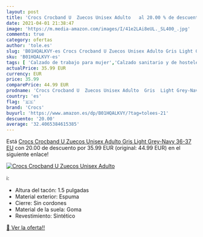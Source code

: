 ```yaml
---
layout: post
title: 'Crocs Crocband U  Zuecos Unisex Adulto   al 20.00 % de descuento'
date: 2021-04-01 21:38:47
image: 'https://m.media-amazon.com/images/I/41e2LAi8eUL._SL400_.jpg'
comments: true
category: ofertas
author: 'tole.es'
slug: 'B01HQALKVY-es Crocs Crocband U Zuecos Unisex Adulto Gris Light Grey-Navy...'
sku: 'B01HQALKVY-es'
tags: [ 'Calzado de trabajo para mujer','Calzado sanitario y de hostelería para mujer','Zapatos','Zapatos para hombre','Zapatos para mujer','Zapatos y complementos','Zuecos sanitarios y de hostelería para mujer','Zuecos y mules para hombre','crocs','zuecos', ]
actualPrice: 35.99 EUR
currency: EUR
price: 35.99
comparePrice: 44.99 EUR
prodname: 'Crocs Crocband U  Zuecos Unisex Adulto  Gris  Light Grey-Navy   36-37 EU'
country: 'es'
flag: '🇪🇸'
brand: 'Crocs'
buyurl: 'https://www.amazon.es/dp/B01HQALKVY/?tag=tolees-21'
descuento: '20.00'
average: '32.4065384615385'
---
```


Está [Crocs Crocband U  Zuecos Unisex Adulto  Gris  Light Grey-Navy   36-37 EU](https://www.amazon.es/dp/B01HQALKVY/?tag=tolees-21) con 20.00 de descuento por 35.99 EUR (original: 44.99 EUR) en el siguiente enlace!

[![Crocs Crocband U  Zuecos Unisex Adulto  ](https://m.media-amazon.com/images/I/41e2LAi8eUL._SL400_.jpg)](https://www.amazon.es/dp/B01HQALKVY/?tag=tolees-21)

ℹ️:

- Altura del tacón: 1.5 pulgadas
- Material exterior: Espuma
- Cierre: Sin cordones
- Material de la suela: Goma
- Revestimiento: Sintético

[🛒 Ver la oferta!!](https://www.amazon.es/dp/B01HQALKVY/?tag=tolees-21)
